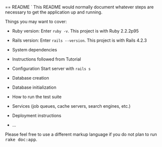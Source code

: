 == README
`
This README would normally document whatever steps are necessary to get the
application up and running.

Things you may want to cover:

* Ruby version: Enter `ruby -v`. This project is with Ruby 2.2.2p95 
  
* Rails version: Enter `rails --version`. This project is with Rails 4.2.3

* System dependencies

* Instructions followed from Tutorial 

* Configuration
  Start server with `rails s`
  
* Database creation

* Database initialization

* How to run the test suite

* Services (job queues, cache servers, search engines, etc.)

* Deployment instructions

* ...


Please feel free to use a different markup language if you do not plan to run
<tt>rake doc:app</tt>.

[Tutorial]: http://www.pluralsight.com/courses/ruby-rails-4-getting-started
